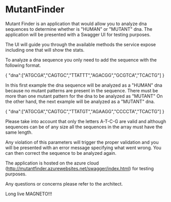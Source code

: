 # MutantFinder

Mutant Finder is an application that would allow you to analyze dna sequences to determine whether is "HUMAN" or "MUTANT" dna. The application will be presented with a Swagger UI for testing purposes.

The UI will guide you through the available methods the service expose including one that will show the stats.

To analyze a dna sequence you only need to add the sequence with the following format.

{ "dna":["ATGCGA","CAGTGC","TTATTT","AGACGG","GCGTCA","TCACTG"] }

In this first example the dna sequence will be analyzed as a "HUMAN" dna because no mutant patterns are present in the sequence. There must be more than one mutant pattern for the dna to be analyzed as "MUTANT" On the other hand, the next example will be analyzed as a "MUTANT" dna.

{ "dna":["ATGCGA","CAGTGC","TTATGT","AGAAGG","CCCCTA","TCACTG"] }

Please take into account that only the letters A-T-C-G are valid and although sequences can be of any size all the sequences in the array must have the same length.

Any violation of this parameters will trigger the proper validation and you will be presented with an error message specifying what went wrong. You can then correct the sequence to be analyzed again.

The application is hosted on the azure cloud (http://mutantfinder.azurewebsites.net/swagger/index.html) for testing purposes.

Any questions or concerns please refer to the architect.

Long live MAGNETO!!!

